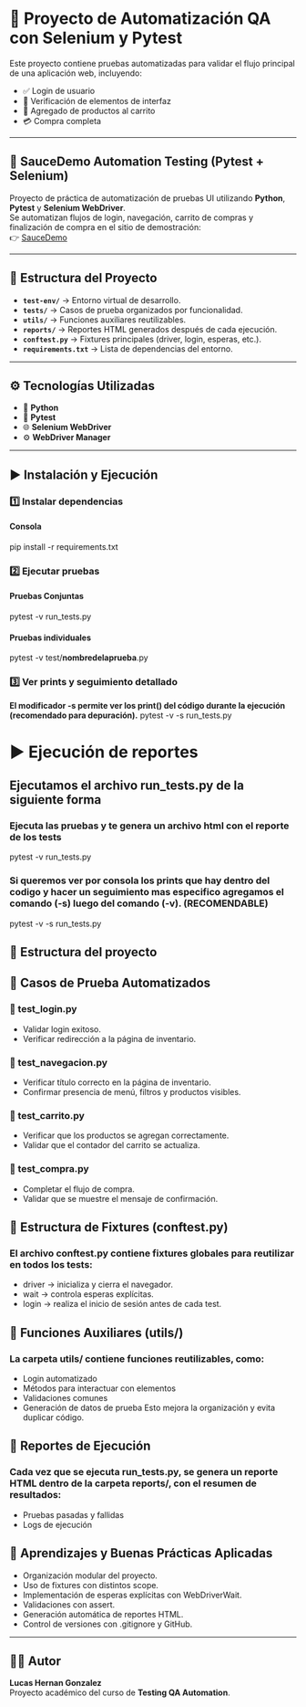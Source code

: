 # 🧪 Proyecto de Automatización QA con Selenium y Pytest

Este proyecto contiene pruebas automatizadas para validar el flujo principal de una aplicación web, incluyendo:

- ✅ Login de usuario  
- 🧩 Verificación de elementos de interfaz  
- 🛒 Agregado de productos al carrito  
- 💳 Compra completa  

---

## 🧠 SauceDemo Automation Testing (Pytest + Selenium)

Proyecto de práctica de automatización de pruebas UI utilizando **Python**, **Pytest** y **Selenium WebDriver**.  
Se automatizan flujos de login, navegación, carrito de compras y finalización de compra en el sitio de demostración:  
👉 [SauceDemo](https://www.saucedemo.com/)

---

## 📂 Estructura del Proyecto

- **`test-env/`** → Entorno virtual de desarrollo.  
- **`tests/`** → Casos de prueba organizados por funcionalidad.  
- **`utils/`** → Funciones auxiliares reutilizables.  
- **`reports/`** → Reportes HTML generados después de cada ejecución.  
- **`conftest.py`** → Fixtures principales (driver, login, esperas, etc.).  
- **`requirements.txt`** → Lista de dependencias del entorno.

---

## ⚙️ Tecnologías Utilizadas

- 🐍 **Python**  
- 🧪 **Pytest**  
- 🌐 **Selenium WebDriver**  
- ⚙️ **WebDriver Manager**  

---

## ▶️ Instalación y Ejecución

### 1️⃣ Instalar dependencias
#### Consola
pip install -r requirements.txt

### 2️⃣ Ejecutar pruebas
#### Pruebas Conjuntas
pytest -v run_tests.py
#### Pruebas individuales
pytest -v test/**nombredelaprueba**.py

### 3️⃣ Ver prints y seguimiento detallado
**El modificador -s permite ver los print() del código durante la ejecución (recomendado para depuración).**
pytest -v -s run_tests.py

# ▶️ Ejecución de reportes
## Ejecutamos el archivo run_tests.py de la siguiente forma
### Ejecuta las pruebas y te genera un archivo html con el reporte de los tests
pytest -v run_tests.py

### Si queremos ver por consola los prints que hay dentro del codigo y hacer un seguimiento mas especifico agregamos el comando (-s) luego del comando (-v). (RECOMENDABLE)
pytest -v -s run_tests.py

## 🚀 Estructura del proyecto

## 🧠 Casos de Prueba Automatizados
### 🔹 test_login.py
- Validar login exitoso.
- Verificar redirección a la página de inventario.

### 🔹 test_navegacion.py
- Verificar título correcto en la página de inventario.
- Confirmar presencia de menú, filtros y productos visibles.

### 🔹 test_carrito.py
- Verificar que los productos se agregan correctamente.
- Validar que el contador del carrito se actualiza.

### 🔹 test_compra.py
- Completar el flujo de compra.
- Validar que se muestre el mensaje de confirmación.

## 🧩 Estructura de Fixtures (conftest.py)
### El archivo conftest.py contiene fixtures globales para reutilizar en todos los tests:
- driver → inicializa y cierra el navegador.
- wait → controla esperas explícitas.
- login → realiza el inicio de sesión antes de cada test.

## 🧰 Funciones Auxiliares (utils/)
### La carpeta utils/ contiene funciones reutilizables, como:
- Login automatizado
- Métodos para interactuar con elementos
- Validaciones comunes
- Generación de datos de prueba
Esto mejora la organización y evita duplicar código.

## 📄 Reportes de Ejecución
### Cada vez que se ejecuta run_tests.py, se genera un reporte HTML dentro de la carpeta reports/, con el resumen de resultados:
- Pruebas pasadas y fallidas
- Logs de ejecución

## 🧠 Aprendizajes y Buenas Prácticas Aplicadas
- Organización modular del proyecto.
- Uso de fixtures con distintos scope.
- Implementación de esperas explícitas con WebDriverWait.
- Validaciones con assert.
- Generación automática de reportes HTML.
- Control de versiones con .gitignore y GitHub.

---

## 👨‍💻 Autor

**Lucas Hernan Gonzalez**  
Proyecto académico del curso de **Testing QA Automation**.